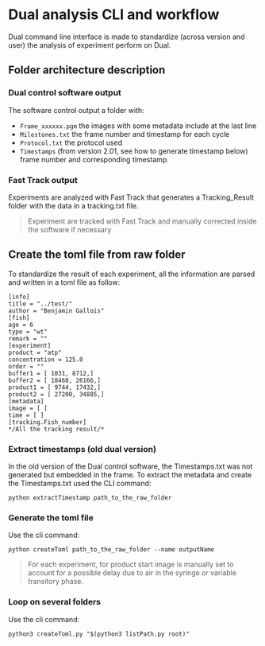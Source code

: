 # Dual analysis CLI and workflow

Dual command line interface is made to standardize (across version and user) the analysis of experiment perform on Dual.

## Folder architecture description

### Dual control software output

The software control output a folder with:
* `Frame_xxxxxx.pgm` the images with some metadata include at the last line
* `Milestones.txt` the frame number and timestamp for each cycle
* `Protocol.txt` the protocol used
* `Timestamps` (from version 2.01, see how to generate timestamp below) frame number and corresponding timestamp.

### Fast Track output

Experiments are analyzed with Fast Track that generates a Tracking_Result folder with the data in a tracking.txt file.

> Experiment are tracked with Fast Track and manually corrected inside the software if necessary

## Create the toml file from raw folder

To standardize the result of each experiment, all the information are parsed and written in a toml file as follow:
```
[info]
title = "../test/"
author = "Benjamin Gallois"
[fish]
age = 6
type = "wt"
remark = ""
[experiment]
product = "atp"
concentration = 125.0
order = ""
buffer1 = [ 1031, 8712,]
buffer2 = [ 18468, 26166,]
product1 = [ 9744, 17432,]
product2 = [ 27200, 34885,]
[metadata]
image = [ ]
time = [ ]
[tracking.Fish_number]
*/All the tracking result/*
```

### Extract timestamps (old dual version)

In the old version of the Dual control software, the Timestamps.txt was not generated but embedded in the frame. To extract the metadata and create the Timestamps.txt used the CLI command:
```
python extractTimestamp path_to_the_raw_folder
```

### Generate the toml file

Use the cli command:
```
python createToml path_to_the_raw_folder --name outputName
```

> For each experiment, for product start image is manually set to account for a possible delay due to air in the syringe or variable transitory phase.

### Loop on several folders

Use the cli command:
```
python3 createToml.py "$(python3 listPath.py root)"

```

